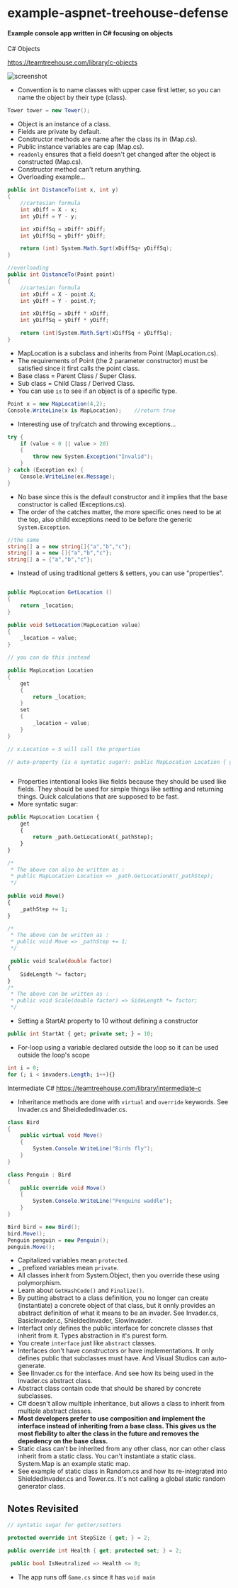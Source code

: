 # example-aspnet-treehouse-defense
#### Example console app written in C# focusing on objects ####

C# Objects

https://teamtreehouse.com/library/c-objects
 
![screenshot](https://github.com/sarn1/example-aspnet-treehouse-defense/blob/master/screenshot.png)
 
- Convention is to name classes with upper case first letter, so you can name the object by their type (class).
 ```csharp
 Tower tower = new Tower();  
 ```
- Object is an instance of a class.
- Fields are private by default.
- Constructor methods are name after the class its in (Map.cs).
- Public instance variables are cap (Map.cs).
- `readonly` ensures that a field doesn't get changed after the object is constructed (Map.cs).
- Constructor method can't return anything.
- Overloading example...
```csharp
public int DistanceTo(int x, int y)
{
    //cartesian formula
    int xDiff = X - x;
    int yDiff = Y - y;

    int xDiffSq = xDiff* xDiff;
    int yDiffSq = yDiff* yDiff;

    return (int) System.Math.Sqrt(xDiffSq+ yDiffSq);
}

//overloading
public int DistanceTo(Point point)
{
    //cartesian formula
    int xDiff = X - point.X;
    int yDiff = Y - point.Y;

    int xDiffSq = xDiff * xDiff;
    int yDiffSq = yDiff * yDiff;

    return (int)System.Math.Sqrt(xDiffSq + yDiffSq);
}
```
- MapLocation is a subclass and inherits from Point (MapLocation.cs).
- The requirements of Point (the 2 parameter constructor) must be satisfied since it first calls the point class.
- Base class = Parent Class / Super Class.
- Sub class = Child Class / Derived Class.
- You can use `is` to see if an object is of a specific type.
```csharp
Point x = new MapLocation(4,2);
Console.WriteLine(x is MapLocation);	//return true
```
- Interesting use of try/catch and throwing exceptions...
```csharp
try {
    if (value < 0 || value > 20)
    {
        throw new System.Exception("Invalid");
    }
} catch (Exception ex) {
    Console.WriteLine(ex.Message);
}
```
- No base since this is the default constructor and it implies that the base constructor is called (Exceptions.cs).
- The order of the catches matter, the more specific ones need to be at the top, also child exceptions need to be before the generic `System.Exception`.
```csharp
//the same
string[] a = new string[]{"a","b","c"};
string[] a = new []{"a","b","c"};
string[] a = {"a","b","c"};
```
- Instead of using traditional getters & setters, you can use "properties".
```csharp

public MapLocation GetLocation ()
{
    return _location;
}

public void SetLocation(MapLocation value)
{
    _location = value;
}

// you can do this instead

public MapLocation Location 
{
	get
	{
		return _location;
	}
	set
	{
		_location = value;
	}
}

// x.Location = 5 will call the properties

// auto-property (is a syntatic sugar): public MapLocation Location { get; private set; }



```
- Properties intentional looks like fields because they should be used like fields.  They should be used for simple things like setting and returning things.  Quick calculations that are supposed to be fast.
- More syntatic sugar:
```sql
public MapLocation Location {
    get
    {
        return _path.GetLocationAt(_pathStep);
    }
}

/*
 * The above can also be written as :
 * public MapLocation Location => _path.GetLocationAt(_pathStep);
 */
		 
public void Move()
{
	_pathStep += 1;
}

/*
 * The above can be written as :
 * public void Move => _pathStep += 1;
 */

 public void Scale(double factor)
{
    SideLength *= factor;
}
/*
 * The above can be written as :
 * public void Scale(double factor) => SideLength *= factor;
 */

```
- Setting a StartAt property to 10 without defining a constructor
```sql
public int StartAt { get; private set; } = 10;
```
- For-loop using a variable declared outside the loop so it can be used outside the loop's scope
```sql
int i = 0;
for (; i < invaders.Length; i++){}
```


Intermediate C#
https://teamtreehouse.com/library/intermediate-c

- Inheritance methods are done with `virtual` and `override` keywords.  See Invader.cs and SheidlededInvader.cs.
```csharp
class Bird
{
	public virtual void Move()
	{
		System.Console.WriteLine("Birds fly");
	}
}

class Penguin : Bird
{
	public override void Move()
	{
		System.Console.WriteLine("Penguins waddle");
	}
}

Bird bird = new Bird();
bird.Move();
Penguin penguin = new Penguin();
penguin.Move();
```
- Capitalized variables mean `protected`.
- _ prefixed variables mean `private`.
- All classes inherit from System.Object, then you override these using polymorphism.
- Learn about `GetHashCode()` and `Finalize()`.
- By putting abstract to a class definition, you no longer can create (instantiate) a concrete object of that class, but it onnly provides an abstract definition of what it means to be an invader.  See Invader.cs, BasicInvader.c, ShieldedInvader, SlowInvader.
- Interfact only defines the public interface for concrete classes that inherit from it.  Types abstraction in it's purest form.
- You create `interface` just like `abstract` classes.
- Interfaces don't have constructors or have implementations.  It only defines public that subclasses must have.  And Visual Studios can auto-generate.
- See IInvader.cs for the interface.  And see how its being used in the Invader.cs abstract class.
- Abstract class contain code that should be shared by concrete subclasses.
- C# doesn't allow multiple inheritance, but allows a class to inherit from multiple abstract classes.
- **Most developers prefer to use composition and implement the interface instead of inheriting from a base class.  This gives us the most flebility to alter the class in the future and removes the depedency on the base class.**
- Static class can't be inherited from any other class, nor can other class inherit from a static class.  You can't instantiate a static class.  System.Map is an example static map.
- See example of static class in Random.cs and how its re-integrated into ShieldedInvader.cs and Tower.cs.  It's not calling a global static random generator class.

## Notes Revisited
```csharp
// syntatic sugar for getter/setters

protected override int StepSize { get; } = 2;

public override int Health { get; protected set; } = 2;

 public bool IsNeutralized => Health <= 0;
```
- The app runs off `Game.cs` since it has `void main`
